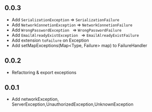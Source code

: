 ## 0.0.3

* Add `SerializationException` => `SerializationFailure`
* Add `NetworkConnetionException` => `NetworkConnetionFailure`
* Add `WrongPasswordException ` => `WrongPasswordFailure`
* Add `EmailAlreadyExistException ` => `EmailAlreadyExistFailure`
* Add extension `toFailure` on Exception 
* Add setMapExceptions(Map<Type, Failure> map) to FailureHandler 

## 0.0.2

* Refactoring & export exceptions

## 0.0.1

* Add networkException, ServerException,UnauthorizedException,UnknownException
